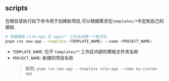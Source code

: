 ## scripts

在根目录执行如下命令用于创建新项目,可以根据需求在`templates/*`中定制自己的模板.

```bash
# 根据模板 vite-app 在 apps/* 工作去创建一个新项目
pnpm run new-app --template <TEMPLATE_NAME> --name <PROJECT_NAME>
```

- `TEMPLATE_NAME`: 位于 `templates/*` 工作区内部的模板文件夹名称
- `PROJECT_NAME`: 新建的项目名称
  > 案例: `pnpm run new-app --template vite-app --name my-custom-app`
